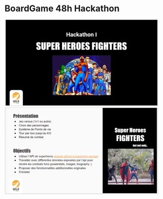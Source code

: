 # BoardGame 48h Hackathon

![title](https://github.com/fenrisl/BoardGame/blob/master/1.PNG)
![desc](https://github.com/fenrisl/BoardGame/blob/master/2.PNG)
